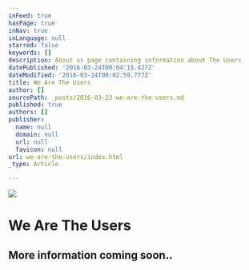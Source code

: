 ```yaml
---
inFeed: true
hasPage: true
inNav: true
inLanguage: null
starred: false
keywords: []
description: About us page containing information about The Users
datePublished: '2016-03-24T00:04:15.427Z'
dateModified: '2016-03-24T00:02:59.777Z'
title: We Are The Users
author: []
sourcePath: _posts/2016-03-23-we-are-the-users.md
published: true
authors: []
publisher:
  name: null
  domain: null
  url: null
  favicon: null
url: we-are-the-users/index.html
_type: Article

---
```

![](https://the-grid-user-content.s3-us-west-2.amazonaws.com/2a2bb76f-8ccd-4592-b155-2997c79684ec.jpg)

# We Are The Users

## More information coming soon..